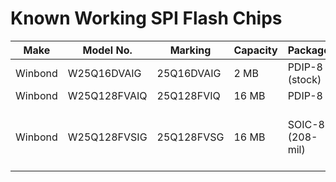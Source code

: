 Known Working SPI Flash Chips
=============================

| Make    | Model No.    | Marking    | Capacity | Package          | Comments                                                |
| ------- | ------------ | ---------- | -------- | ---------------- | ------------------------------------------------------- |
| Winbond | W25Q16DVAIG  | 25Q16DVAIG | 2 MB     | PDIP-8 (stock)   | Stock                                                   |
| Winbond | W25Q128FVAIQ | 25Q128FVIQ | 16 MB    | PDIP-8           |                                                         |
| Winbond | W25Q128FVSIG | 25Q128FVSG | 16 MB    | SOIC-8 (208-mil) | Supplied by Raptor Engineering, soldered on DIP adapter |
